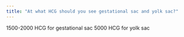 ```yaml
---
title: "At what HCG should you see gestational sac and yolk sac?"
---
```

1500-2000 HCG for gestational sac
5000 HCG for yolk sac

